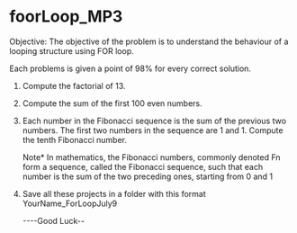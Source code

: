 # foorLoop_MP3




Objective: The objective of the problem is to understand the behaviour of a looping structure using FOR loop.

Each problems is given a point of 98% for every correct solution.


1. Compute the factorial of 13. 

2. Compute the sum of the first 100 even numbers. 

3. Each number in the Fibonacci sequence is the sum of the previous two numbers. 
   The first two numbers in the sequence are 1 and 1. Compute the tenth Fibonacci number. 
   
   
    Note* In mathematics, the Fibonacci numbers, commonly denoted Fn form a sequence, called the Fibonacci sequence, 
    such that each number is the sum of the two preceding ones, starting from 0 and 1
    
4. Save all these projects in a folder with this format YourName_ForLoopJuly9
    
    
    
    ----Good Luck--

